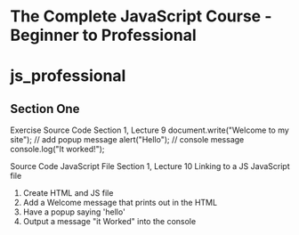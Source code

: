  # The Complete JavaScript Course - Beginner to Professional

 # js_professional

 ## Section One

 Exercise Source Code
 Section 1, Lecture 9
 document.write("Welcome to my site");
 // add popup message
 alert("Hello");
 // console message
 console.log("It worked!");

 Source Code JavaScript File
Section 1, Lecture 10
Linking to a JS JavaScript file

<!DOCTYPE html>
<html>

<head>
    <title>The Complete JavaScript Course</title>
</head>

<body>
    <ol>
        <li>Create HTML and JS file</li>
        <li>Add a Welcome message that prints out in the HTML</li>
        <li>Have a popup saying 'hello'</li>
        <li>Output a message "it Worked" into the console</li>
    </ol>
    <script src="script.js" type="text/javascript"></script>
</body>

</html>
